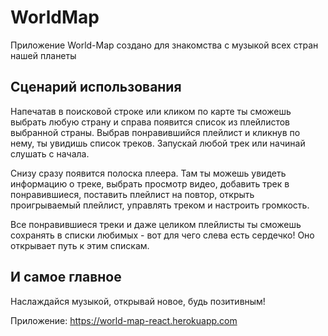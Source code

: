 # WorldMap
Приложение World-Map создано для знакомства с музыкой всех стран нашей планеты
## Сценарий использования
Напечатав в поисковой строке или кликом по карте ты сможешь выбрать любую страну и справа появится список из плейлистов выбранной страны. Выбрав понравившийся плейлист и кликнув по нему, ты увидишь список треков. Запускай любой трек или начинай слушать с начала. 

Снизу сразу появится полоска плеера. Там ты можешь увидеть информацию о треке, выбрать просмотр видео, добавить трек в понравившиеся, поставить плейлист на повтор, открыть проигрываемый плейлист, управлять треком и настроить громкость. 

Все понравившиеся треки и даже целиком плейлисты ты сможешь сохранять в списки любимых - вот для чего слева есть сердечко! Оно открывает путь к этим спискам.

## И самое главное 
Наслаждайся музыкой, открывай новое, будь позитивным!

Приложение: https://world-map-react.herokuapp.com
